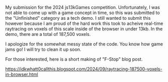 My submission for the 2024 js13kGames competition. Unfortunately, I was not able to come up with a game concept in time, so this was submitted to the "Unfinished" category as a tech demo. 
I still wanted to submit this however because I am proud of the hard work this took to acheive real-time raytracing on voxels of this scale inside of the browser in under 13kb. In the demo,
there are a total of 187,500 voxels.

I apologize for the somewhat messy state of the code. You know how game jams go! I will try to clean it up soon.

For those interested, here is a short making of "F-Stop" blog post.

https://idkwhatt0callthis.blogspot.com/2024/09/raytracing-187500-voxels-in-browser.html
